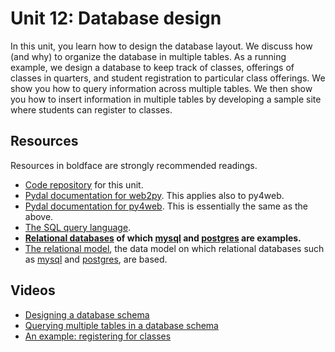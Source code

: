# Unit 12: Database design

In this unit, you learn how to design the database layout.  We discuss how (and why) to organize the database in multiple tables.  As a running example, we design a database to keep track of classes, offerings of classes in quarters, and student registration to particular class offerings. 
We show you how to query information across multiple tables.
We then show you how to insert information in multiple tables by developing a sample site where students can register to classes. 

## Resources

Resources in boldface are strongly recommended readings.

* [Code repository](https://bitbucket.org/luca_de_alfaro/class_registration/) for this unit. 
* [Pydal documentation for web2py](http://www.web2py.com/books/default/chapter/29/06/the-database-abstraction-layer).  This applies also to py4web. 
* [Pydal documentation for py4web](https://py4web.com/_documentation/static/en/chapter-07.html).  This is essentially the same as the above.
* [The SQL query language](https://en.wikipedia.org/wiki/SQL). 
* **[Relational databases](https://en.wikipedia.org/wiki/Relational_database) of which [mysql](https://www.mysql.com/) and [postgres](https://www.postgresql.org/) are examples.**
* [The relational model](https://en.wikipedia.org/wiki/Relational_model), the data model on which relational databases such as [mysql](https://www.mysql.com/) and [postgres](https://www.postgresql.org/), are based. 

## Videos

* [Designing a database schema](https://youtu.be/IBtoCJK5BlU)
* [Querying multiple tables in a database schema](https://youtu.be/iglsK-MhRd4)
* [An example: registering for classes](https://youtu.be/wBRWkpq-OKc)
